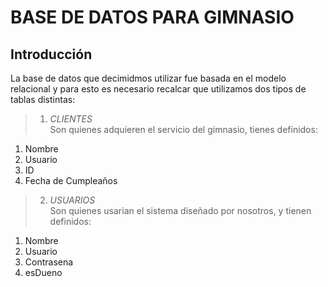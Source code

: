 # BASE DE DATOS PARA GIMNASIO  

## Introducción  

La base de datos que decimidmos utilizar fue basada en el modelo relacional y para esto es necesario recalcar que utilizamos dos tipos de tablas distintas:  
> 1. _CLIENTES_  
Son quienes adquieren el servicio del gimnasio, tienes definidos:  
1. Nombre  
2. Usuario  
3. ID
4. Fecha de Cumpleaños  

> 2. _USUARIOS_  
Son quienes usarian el sistema diseñado por nosotros, y tienen definidos:  
1. Nombre  
2. Usuario  
3. Contrasena  
4. esDueno  

